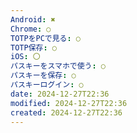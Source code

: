 ```yaml
---
Android: ✖
Chrome: ○
TOTPをPCで見る: ○
TOTP保存: ○
iOS: 〇
パスキーをスマホで使う: ○
パスキーを保存: ○
パスキーログイン: ○
date: 2024-12-27T22:36
modified: 2024-12-27T22:36
created: 2024-12-27T22:36
---
```

